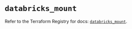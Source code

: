 # `databricks_mount`

Refer to the Terraform Registry for docs: [`databricks_mount`](https://registry.terraform.io/providers/databricks/databricks/1.86.0/docs/resources/mount).
